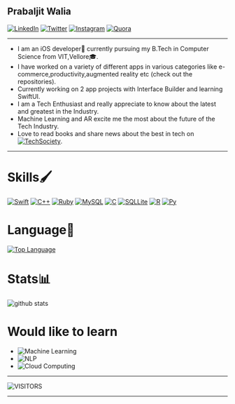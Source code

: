 ## Prabaljit Walia

[![LinkedIn](https://img.shields.io/badge/linkedin-%230077B5.svg?&style=for-the-badge&logo=linkedin&logoColor=white)](https://www.linkedin.com/in/prabaljit-walia-5800571a0/)
[![Twitter](https://img.shields.io/badge/twitter-%231DA1F2.svg?&style=for-the-badge&logo=twitter&logoColor=white)](https://twitter.com/PrabaljitW)
[![Instagram](https://img.shields.io/badge/instagram-%23E4405F.svg?&style=for-the-badge&logo=instagram&logoColor=white)](https://www.instagram.com/prabal4546/)
[![Quora](https://img.shields.io/badge/%20-Quora-red?style=for-the-badge&logo=quora?logoColor=red)](https://www.quora.com/profile/Prabaljit-Walia-1)

 ____________________________________________________________________
 
- I am an iOS developer🔨 currently pursuing my B.Tech in Computer Science from VIT,Vellore🎓. 
- I have worked on a variety of different apps in various categories like e-commerce,productivity,augmented reality etc (check out the repositories). 
- Currently working on 2 app projects with Interface Builder and learning SwiftUI. 
- I am a Tech Enthusiast and really appreciate to know about the latest and greatest in the Industry. 
- Machine Learning and AR excite me the most about the future of the Tech Industry. 
- Love to read books and share news about the best in tech on [![TechSociety](https://img.shields.io/badge/-TechSociety-orange?style=flat-square)](https://www.quora.com/q/javqdhaqskijcqdg).

____________________________________________________________________


# Skills🖌  

[![Swift](https://img.shields.io/badge/swift-%23FA7343.svg?&style=for-the-badge&logo=swift&logoColor=white)](https://github.com/prabal4546/)
[![C++](https://img.shields.io/badge/c++%20-%2300599C.svg?&style=for-the-badge&logo=c%2B%2B&logoColor=white)](https://github.com/prabal4546/)
[![Ruby](https://img.shields.io/badge/ruby-%23CC342D.svg?&style=for-the-badge&logo=ruby&logoColor=white)](https://github.com/prabal4546/)
[![MySQL](https://img.shields.io/badge/mysql-%2300f.svg?&style=for-the-badge&logo=mysql&logoColor=white)](https://github.com/prabal4546/)
[![C](https://img.shields.io/badge/c%20-%2300599C.svg?&style=for-the-badge&logo=c&logoColor=white)](https://github.com/prabal4546/)
[![SQLLite](https://img.shields.io/badge/sqlite-%2307405e.svg?&style=for-the-badge&logo=sqlite&logoColor=white)](https://github.com/prabal4546/)
[![R](https://img.shields.io/badge/r-%23276DC3.svg?&style=for-the-badge&logo=r&logoColor=white)](https://github.com/prabal4546/)
[![Py](https://img.shields.io/badge/python-%233776AB.svg?&style=flat-square&logo=python&logoColor=white)](https://github.com/prabal4546/)


# Language📖

[![Top Language](https://github-readme-stats.vercel.app/api/top-langs/?username=prabal4546&layout=compact)](https://github.com/prabal4546/github-readme-stats)

# Stats📊

![github stats](https://github-readme-stats.vercel.app/api?username=prabal4546&show_icons=true&theme=onedark)

# Would like to learn

- ![Machine Learning](https://img.shields.io/badge/-Machine%20Learning-blue?style=flat-square)
- ![NLP](https://img.shields.io/badge/-NLP%20-lightgrey?style=flat-square)
- ![Cloud Computing](https://img.shields.io/badge/-Cloud%20Computing-lightgrey?style=flat-square)
____________________________________________________________________

![VISITORS](https://visitor-badge.laobi.icu/badge?page_id=prabal4546.visitor-badge)

____________________________________________________________________


